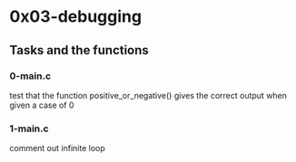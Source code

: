 # 0x03-debugging

## Tasks and the functions

### 0-main.c
test that the function positive_or_negative() gives the correct output when
given a case of 0

### 1-main.c
comment out infinite loop
